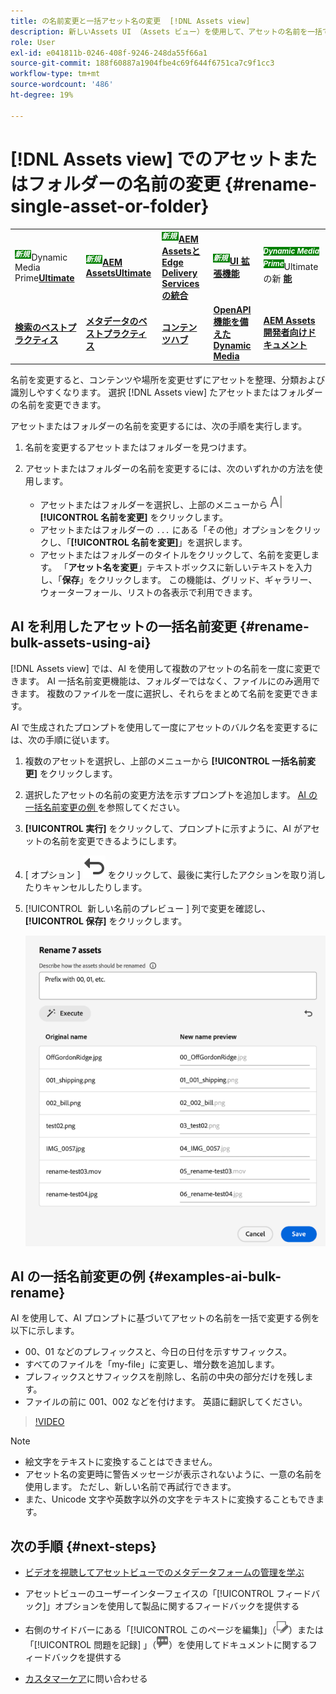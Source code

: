 ```yaml
---
title: の名前変更と一括アセット名の変更  [!DNL Assets view]
description: 新しいAssets UI （Assets ビュー）を使用して、アセットの名前を一括で変更する方法を説明します。 複数のアセットの名前を一度に変更できます。
role: User
exl-id: e041811b-0246-408f-9246-248da55f66a1
source-git-commit: 188f60887a1904fbe4c69f644f6751ca7c9f1cc3
workflow-type: tm+mt
source-wordcount: '486'
ht-degree: 19%

---
```


# [!DNL Assets view] でのアセットまたはフォルダーの名前の変更 {#rename-single-asset-or-folder}

<table>
    <tr>
        <td>
            <sup style= "background-color:#008000; color:#FFFFFF; font-weight:bold"><i> 新規 </i></sup>Dynamic Media Prime<a href="/help/assets/dynamic-media/dm-prime-ultimate.md"><b>Ultimate</b></a>
        </td>
        <td>
            <sup style= "background-color:#008000; color:#FFFFFF; font-weight:bold"><i> 新規 </i></sup> <a href="/help/assets/assets-ultimate-overview.md"><b>AEM AssetsUltimate</b></a>
        </td>
        <td>
            <sup style= "background-color:#008000; color:#FFFFFF; font-weight:bold"><i> 新規 </i></sup> <a href="/help/assets/integrate-aem-assets-edge-delivery-services.md"><b>AEM AssetsとEdge Delivery Servicesの統合 </b></a>
        </td>
        <td>
            <sup style= "background-color:#008000; color:#FFFFFF; font-weight:bold"><i> 新規 </i></sup><a href="/help/assets/aem-assets-view-ui-extensibility.md"><b>UI 拡張機能 </b></a>
        </td>
          <td>
            <sup style= "background-color:#008000; color:#FFFFFF; font-weight:bold"><i>Dynamic Media Prime</i></sup>Ultimateの新 <a href="/help/assets/dynamic-media/enable-dynamic-media-prime-and-ultimate.md"><b> 能 </b></a>
        </td>
    </tr>
    <tr>
        <td>
            <a href="/help/assets/search-best-practices.md"><b>検索のベストプラクティス</b></a>
        </td>
        <td>
            <a href="/help/assets/metadata-best-practices.md"><b>メタデータのベストプラクティス</b></a>
        </td>
        <td>
            <a href="/help/assets/product-overview.md"><b>コンテンツハブ</b></a>
        </td>
        <td>
            <a href="/help/assets/dynamic-media-open-apis-overview.md"><b>OpenAPI 機能を備えた Dynamic Media</b></a>
        </td>
        <td>
            <a href="https://developer.adobe.com/experience-cloud/experience-manager-apis/"><b>AEM Assets 開発者向けドキュメント</b></a>
        </td>
    </tr>
</table>

名前を変更すると、コンテンツや場所を変更せずにアセットを整理、分類および識別しやすくなります。 選択 [!DNL Assets view] たアセットまたはフォルダーの名前を変更できます。

アセットまたはフォルダーの名前を変更するには、次の手順を実行します。

1. 名前を変更するアセットまたはフォルダーを見つけます。

1. アセットまたはフォルダーの名前を変更するには、次のいずれかの方法を使用します。

   * アセットまたはフォルダーを選択し、上部のメニューから ![ 名前を変更アイコン ](assets/do-not-localize/rename-icon.png)**[!UICONTROL 名前を変更]** をクリックします。
   * アセットまたはフォルダーの `...` にある「その他」オプションをクリックし、「**[!UICONTROL 名前を変更]**」を選択します。
   * アセットまたはフォルダーのタイトルをクリックして、名前を変更します。 「**アセット名を変更**」テキストボックスに新しいテキストを入力し、「**保存**」をクリックします。 この機能は、グリッド、ギャラリー、ウォーターフォール、リストの各表示で利用できます。

## AI を利用したアセットの一括名前変更 {#rename-bulk-assets-using-ai}

[!DNL Assets view] では、AI を使用して複数のアセットの名前を一度に変更できます。 AI 一括名前変更機能は、フォルダーではなく、ファイルにのみ適用できます。 複数のファイルを一度に選択し、それらをまとめて名前を変更できます。

AI で生成されたプロンプトを使用して一度にアセットのバルク名を変更するには、次の手順に従います。

1. 複数のアセットを選択し、上部のメニューから **[!UICONTROL 一括名前変更]** をクリックします。

1. 選択したアセットの名前の変更方法を示すプロンプトを追加します。 [AI の一括名前変更の例 ](#examples-ai-bulk-rename) を参照してください。

1. **[!UICONTROL 実行]** をクリックして、プロンプトに示すように、AI がアセットの名前を変更できるようにします。

1. [ オプション ] ![ 取り消しアイコン ](assets/do-not-localize/undo.svg) をクリックして、最後に実行したアクションを取り消したりキャンセルしたりします。

1. [!UICONTROL &#x200B; 新しい名前のプレビュー &#x200B;] 列で変更を確認し、**[!UICONTROL 保存]** をクリックします。

   ![AI 一括名前変更 ](assets/ai-bulk-rename.png)

## AI の一括名前変更の例 {#examples-ai-bulk-rename}

AI を使用して、AI プロンプトに基づいてアセットの名前を一括で変更する例を以下に示します。

* 00、01 などのプレフィックスと、今日の日付を示すサフィックス。
* すべてのファイルを「my-file」に変更し、増分数を追加します。
* プレフィックスとサフィックスを削除し、名前の中央の部分だけを残します。
* ファイルの前に 001、002 などを付けます。 英語に翻訳してください。

>[!VIDEO](https://video.tv.adobe.com/v/3440975)

>[!NOTE]
>
> * 絵文字をテキストに変換することはできません。
> * アセット名の変更時に警告メッセージが表示されないように、一意の名前を使用します。 ただし、新しい名前で再試行できます。
> * また、Unicode 文字や英数字以外の文字をテキストに変換することもできます。

## 次の手順 {#next-steps}

* [ビデオを視聴してアセットビューでのメタデータフォームの管理を学ぶ](https://experienceleague.adobe.com/docs/experience-manager-learn/assets-essentials/configuring/metadata-forms.html?lang=ja)

* アセットビューのユーザーインターフェイスの「[!UICONTROL フィードバック]」オプションを使用して製品に関するフィードバックを提供する

* 右側のサイドバーにある「[!UICONTROL このページを編集]」（![ページを編集](assets/do-not-localize/edit-page.png)）または「[!UICONTROL 問題を記録] 」（![GitHub イシューを作成](assets/do-not-localize/github-issue.png)）を使用してドキュメントに関するフィードバックを提供する

* [カスタマーケア](https://experienceleague.adobe.com/?support-solution=General&amp;lang=ja#support)に問い合わせる
